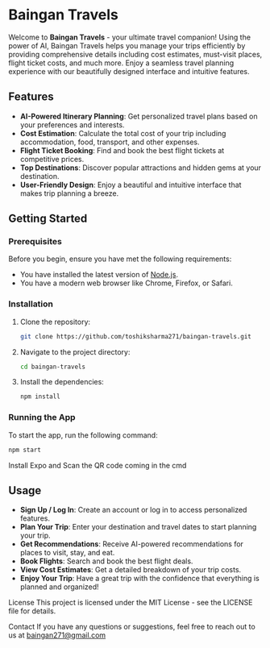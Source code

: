 # Baingan Travels

Welcome to **Baingan Travels** - your ultimate travel companion! Using the power of AI, Baingan Travels helps you manage your trips efficiently by providing comprehensive details including cost estimates, must-visit places, flight ticket costs, and much more. Enjoy a seamless travel planning experience with our beautifully designed interface and intuitive features.

## Features

- **AI-Powered Itinerary Planning**: Get personalized travel plans based on your preferences and interests.
- **Cost Estimation**: Calculate the total cost of your trip including accommodation, food, transport, and other expenses.
- **Flight Ticket Booking**: Find and book the best flight tickets at competitive prices.
- **Top Destinations**: Discover popular attractions and hidden gems at your destination.
- **User-Friendly Design**: Enjoy a beautiful and intuitive interface that makes trip planning a breeze.

## Getting Started

### Prerequisites

Before you begin, ensure you have met the following requirements:

- You have installed the latest version of [Node.js](https://nodejs.org/).
- You have a modern web browser like Chrome, Firefox, or Safari.

### Installation

1. Clone the repository:
    ```bash
    git clone https://github.com/toshiksharma271/baingan-travels.git
    ```
2. Navigate to the project directory:
    ```bash
    cd baingan-travels
    ```
3. Install the dependencies:
    ```bash
    npm install
    ```

### Running the App

To start the app, run the following command:
```bash
npm start
```

Install Expo and Scan the QR code coming in the cmd


## Usage

- **Sign Up / Log In**: Create an account or log in to access personalized features.
- **Plan Your Trip**: Enter your destination and travel dates to start planning your trip.
- **Get Recommendations**: Receive AI-powered recommendations for places to visit, stay, and eat.
- **Book Flights**: Search and book the best flight deals.
- **View Cost Estimates**: Get a detailed breakdown of your trip costs.
- **Enjoy Your Trip**: Have a great trip with the confidence that everything is planned and organized!
   

License
This project is licensed under the MIT License - see the LICENSE file for details.

Contact
If you have any questions or suggestions, feel free to reach out to us at baingan271@gmail.com


